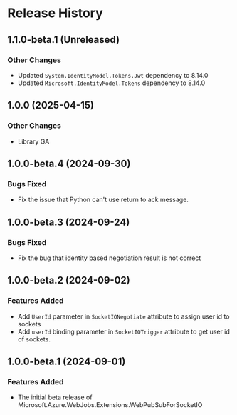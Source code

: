 # Release History

## 1.1.0-beta.1 (Unreleased)

### Other Changes
- Updated `System.IdentityModel.Tokens.Jwt` dependency to 8.14.0
- Updated `Microsoft.IdentityModel.Tokens` dependency to 8.14.0

## 1.0.0 (2025-04-15)

### Other Changes

- Library GA

## 1.0.0-beta.4 (2024-09-30)

### Bugs Fixed

- Fix the issue that Python can't use return to ack message.

## 1.0.0-beta.3 (2024-09-24)

### Bugs Fixed

- Fix the bug that identity based negotiation result is not correct

## 1.0.0-beta.2 (2024-09-02)

### Features Added

- Add `UserId` parameter in `SocketIONegotiate` attribute to assign user id to sockets
- Add `userId` binding parameter in `SocketIOTrigger` attribute to get user id of sockets.

## 1.0.0-beta.1 (2024-09-01)
### Features Added
- The initial beta release of Microsoft.Azure.WebJobs.Extensions.WebPubSubForSocketIO

